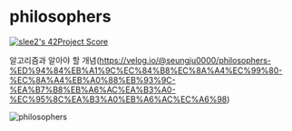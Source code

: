 # philosophers

[![slee2's 42Project Score](https://badge42.herokuapp.com/api/project/slee2/Philosophers)](https://github.com/JaeSeoKim/badge42)

알고리즘과 알아야 할 개념(https://velog.io/@seungju0000/philosophers-%ED%94%84%EB%A1%9C%EC%84%B8%EC%8A%A4%EC%99%80-%EC%8A%A4%EB%A0%88%EB%93%9C-%EA%B7%B8%EB%A6%AC%EA%B3%A0-%EC%95%8C%EA%B3%A0%EB%A6%AC%EC%A6%98)

![philosophers](https://user-images.githubusercontent.com/53372971/131233879-713c2ea2-ac25-4a9a-bd60-9b21423234ce.gif)

